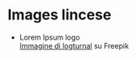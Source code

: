 # Images lincese
-  Lorem Ipsum logo  
   <a href="https://it.freepik.com/vettori-gratuito/vettore-di-gradiente-del-logo-colorato-uccello_28267842.htm#query=logo&position=2&from_view=keyword&track=sph">Immagine di logturnal</a> su Freepik
